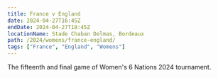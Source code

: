 ```yaml
---
title: France v England
date: 2024-04-27T16:45Z
endDate: 2024-04-27T18:45Z
locationName: Stade Chaban Delmas, Bordeaux
path: /2024/womens/france-england/
tags: ["France", "England", "Womens"]
---
```


The fifteenth and final game of Women's 6 Nations 2024 tournament.
